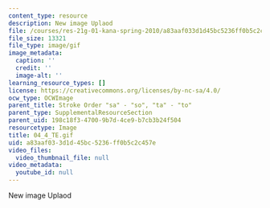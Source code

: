 ```yaml
---
content_type: resource
description: New image Uplaod
file: /courses/res-21g-01-kana-spring-2010/a83aaf033d1d45bc5236ff0b5c2c457e_04_4_TE.gif
file_size: 13321
file_type: image/gif
image_metadata:
  caption: ''
  credit: ''
  image-alt: ''
learning_resource_types: []
license: https://creativecommons.org/licenses/by-nc-sa/4.0/
ocw_type: OCWImage
parent_title: Stroke Order "sa" - "so", "ta" - "to"
parent_type: SupplementalResourceSection
parent_uid: 198c18f3-4700-9b7d-4ce9-b7cb3b24f504
resourcetype: Image
title: 04_4_TE.gif
uid: a83aaf03-3d1d-45bc-5236-ff0b5c2c457e
video_files:
  video_thumbnail_file: null
video_metadata:
  youtube_id: null
---
```

New image Uplaod